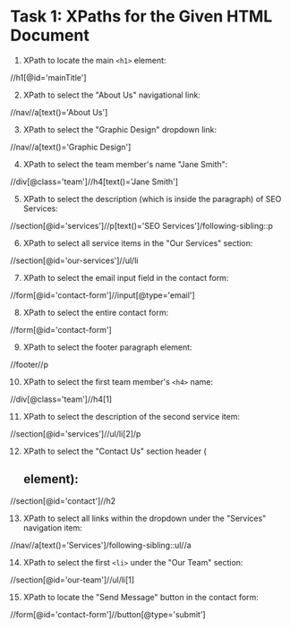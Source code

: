# Task 1: XPaths for the Given HTML Document


1. XPath to locate the main `<h1>` element:

//h1[@id='mainTitle']


2. XPath to select the "About Us" navigational link:

//nav//a[text()='About Us']


3. XPath to select the "Graphic Design" dropdown link:

//nav//a[text()='Graphic Design']


4. XPath to select the team member's name "Jane Smith":

//div[@class='team']//h4[text()='Jane Smith']


5. XPath to select the description (which is inside the paragraph) of SEO Services:

//section[@id='services']//p[text()='SEO Services']/following-sibling::p


6. XPath to select all service items in the "Our Services" section:

//section[@id='our-services']//ul/li


7. XPath to select the email input field in the contact form:

//form[@id='contact-form']//input[@type='email']


8. XPath to select the entire contact form:

//form[@id='contact-form']


9. XPath to select the footer paragraph element:

//footer//p


10. XPath to select the first team member's `<h4>` name:

//div[@class='team']//h4[1]


11. XPath to select the description of the second service item:

//section[@id='services']//ul/li[2]/p


12. XPath to select the "Contact Us" section header (<h2> element):

//section[@id='contact']//h2


13. XPath to select all links within the dropdown under the "Services" navigation item:

//nav//a[text()='Services']/following-sibling::ul//a


14. XPath to select the first `<li>` under the "Our Team" section:

//section[@id='our-team']//ul/li[1]


15. XPath to locate the "Send Message" button in the contact form:

//form[@id='contact-form']//button[@type='submit']
